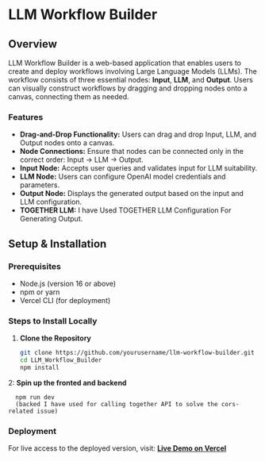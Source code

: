 # LLM Workflow Builder

## Overview
LLM Workflow Builder is a web-based application that enables users to create and deploy workflows involving Large Language Models (LLMs). The workflow consists of three essential nodes: **Input**, **LLM**, and **Output**. Users can visually construct workflows by dragging and dropping nodes onto a canvas, connecting them as needed.

### Features
- **Drag-and-Drop Functionality:** Users can drag and drop Input, LLM, and Output nodes onto a canvas.
- **Node Connections:** Ensure that nodes can be connected only in the correct order: Input → LLM → Output.
- **Input Node:** Accepts user queries and validates input for LLM suitability.
- **LLM Node:** Users can configure OpenAI model credentials and parameters.
- **Output Node:** Displays the generated output based on the input and LLM configuration.
- **TOGETHER LLM:** I have Used TOGETHER LLM Configuration For Generating Output.

## Setup & Installation

### Prerequisites
- Node.js (version 16 or above)
- npm or yarn
- Vercel CLI (for deployment)

### Steps to Install Locally

1. **Clone the Repository**
   ```bash
   git clone https://github.com/yourusername/llm-workflow-builder.git
   cd LLM_Workflow_Builder
   npm install
   ```
2: **Spin up the fronted and backend**
  ```
    npm run dev
    (backed I have used for calling together API to solve the cors-related issue)
  ```
### Deployment
  For live access to the deployed version, visit: [**Live Demo on Vercel**](https://llm-workflow-builder.vercel.app/)
  
    


